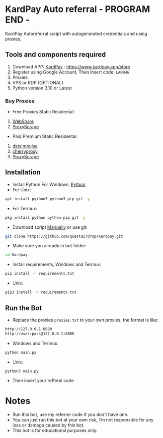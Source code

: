 # KardPay Auto referral - PROGRAM END -
KardPay Autoreferral script with autogenerated credentials and using proxies.
## Tools and components required
1. Download APP: [KardPay](https://www.kardpay.app/store) : https://www.kardpay.app/store
2. Register using Google Account, Then insert code: ``LA0W4G``
3. Proxies
4. VPS or RDP (OPTIONAL)
5. Python version 3.10 or Latest
### Buy Proxies
- Free Proxies Static Residental: 
1. [WebShare](https://www.webshare.io/?referral_code=0cx8tvk1sk5b)
2. [ProxyScrape](https://proxyscrape.com/?ref=zgrhowz)
- Paid Premium Static Residental:
1. [dataimpulse](https://dataimpulse.com/?aff=68886)
2. [cherryproxy](https://center.cherryproxy.com/Login/Register?invite=c219a563)
3. [ProxyScrape](https://proxyscrape.com/?ref=zgrhowz)
## Installation
- Install Python For Windows: [Python](https://www.python.org/ftp/python/3.13.0/python-3.13.0-amd64.exe)
- For Unix:
```bash
apt install python3 python3-pip git -y
```
- For Termux:
```bash
pkg install python python-pip git -y
```
- Download script [Manually](https://github.com/questairdrop/Kardpay/archive/refs/heads/main.zip) or use git:
```bash
git clone https://github.com/questairdrop/Kardpay.git
```
- Make sure you already in bot folder:
```bash
cd Kardpay
```
- Install requirements, Windows and Termux:
```bash
pip install -r requirements.txt
```
- Unix:
```bash
pip3 install -r requirements.txt
```
## Run the Bot
- Replace the proxies ```proxies.txt``` to your own proxies, the format is like:
```bash
http://127.0.0.1:8080
http://user:pass@127.0.0.1:8080
```
- Windows and Termux:
```bash
python main.py
```
- Unix:
```bash
python3 main.py
```
- Then insert your refferal code
# Notes
- Run this bot, use my referrer code if you don't have one.
- You can just run this bot at your own risk, I'm not responsible for any loss or damage caused by this bot.
- This bot is for educational purposes only.
